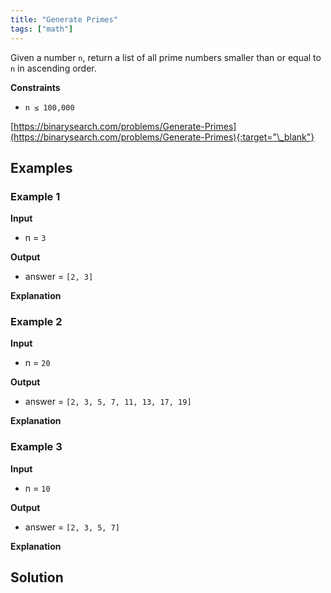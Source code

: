 ```yaml
---
title: "Generate Primes"
tags: ["math"]
---
```


Given a number `n`, return a list of all prime numbers smaller than or equal to `n` in ascending order.

**Constraints**

- `n ≤ 100,000`

[https://binarysearch.com/problems/Generate-Primes](https://binarysearch.com/problems/Generate-Primes){:target="\_blank"}

## Examples

### Example 1

**Input**

- n = `3`

**Output**

- answer = `[2, 3]`

**Explanation**

### Example 2

**Input**

- n = `20`

**Output**

- answer = `[2, 3, 5, 7, 11, 13, 17, 19]`

**Explanation**

### Example 3

**Input**

- n = `10`

**Output**

- answer = `[2, 3, 5, 7]`

**Explanation**

## Solution

<script src="https://gist.github.com/yaeba/16da7be5123724fcf6eccc25581cef5a.js?file=Generate-Primes.py"></script>
